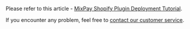 

Please refer to this article - [MixPay Shopify Plugin Deployment Tutorial](https://help.mixpay.me/en_US/plugins/mixpay-shopify-plugin-deployment-tutorial).

If you encounter any problem, feel free to [contact our customer service](https://developers.mixpay.me/guides/contact-customer-service).
